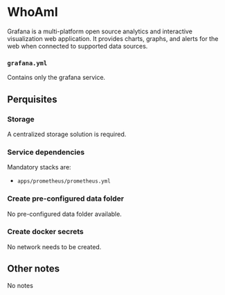 # WhoAmI

Grafana is a multi-platform open source analytics and interactive visualization web application. It provides charts, graphs, and alerts for the web when connected to supported data sources.

### `grafana.yml`
Contains only the grafana service.

## Perquisites
### Storage
A centralized storage solution is required.

### Service dependencies
Mandatory stacks are:
- `apps/prometheus/prometheus.yml`

### Create pre-configured data folder
No pre-configured data folder available.

### Create docker secrets
No network needs to be created.

## Other notes
No notes
